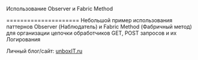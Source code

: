 Использование Observer и Fabric Method 

=====================
Небольшой пример использования паттернов Observer (Наблюдатель) и Fabric Method (Фабричный метод)
для организации цепочки обработчиков GET, POST запросов и их Логирования


Личный блог/сайт: 
[unboxIT.ru](http://unboxit.ru)
